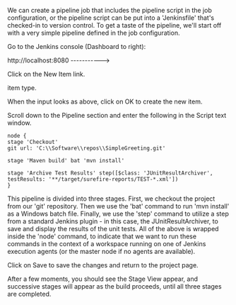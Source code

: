 We can create a pipeline job that includes the pipeline script in the job configuration, or the pipeline script can be put into a 'Jenkinsfile' that's checked-in to version control.
To get a taste of the pipeline, we'll start off with a very simple pipeline defined in the job configuration.

Go to the Jenkins console (Dashboard to right):

http://localhost:8080 ----------->

Click on the New Item link.

item type.

When the input looks as above, click on OK to create the new item.

Scroll down to the Pipeline section and enter the following in the Script text window.

```node
node {
stage 'Checkout'
git url: 'C:\\Software\\repos\\SimpleGreeting.git'

stage 'Maven build' bat 'mvn install'

stage 'Archive Test Results' step([$class: 'JUnitResultArchiver',
testResults: '**/target/surefire-reports/TEST-*.xml'])
}
```

This pipeline is divided into three stages. First, we checkout the project from our 'git' repository. Then we use the 'bat' command to run 'mvn install' as a Windows batch file. Finally, we use the 'step' command to utilize a step from a standard Jenkins plugin - in this case, the JUnitResultArchiver, to save and display the results of the unit tests.
All of the above is wrapped inside the 'node' command, to indicate that we want to run these commands in the context of a workspace running on one of Jenkins execution agents (or the master node if no agents are available).
  
Click on Save to save the changes and return to the project page.

After a few moments, you should see the Stage View appear, and successive stages will appear as the build proceeds, until all three stages are completed.
